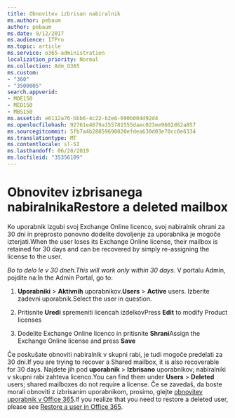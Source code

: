 ```yaml
---
title: Obnovitev izbrisan nabiralnik
ms.author: pebaum
author: pebaum
ms.date: 9/12/2017
ms.audience: ITPro
ms.topic: article
ms.service: o365-administration
localization_priority: Normal
ms.collection: Adm_O365
ms.custom:
- "360"
- "3500005"
search.appverid:
- MOE150
- MED150
- MBS150
ms.assetid: e6112a76-bbb6-4c22-b2e6-690b004d92d4
ms.openlocfilehash: 92761e4679a155781555daec023ee9602d62a857
ms.sourcegitcommit: 5fb7a4b28859690020efdea630d03e70cc0e6334
ms.translationtype: MT
ms.contentlocale: sl-SI
ms.lasthandoff: 06/28/2019
ms.locfileid: "35356109"
---
```

# <a name="restore-a-deleted-mailbox"></a><span data-ttu-id="be006-102">Obnovitev izbrisanega nabiralnika</span><span class="sxs-lookup"><span data-stu-id="be006-102">Restore a deleted mailbox</span></span>

<span data-ttu-id="be006-103">Ko uporabnik izgubi svoj Exchange Online licenco, svoj nabiralnik ohrani za 30 dni in preprosto ponovno dodelite dovoljenje za uporabnika je mogoče izterjati.</span><span class="sxs-lookup"><span data-stu-id="be006-103">When the user loses its Exchange Online license, their mailbox is retained for 30 days and can be recovered by simply re-assigning the license to the user.</span></span>
  
 <span data-ttu-id="be006-104">*Bo to delo le v 30 dneh.*</span><span class="sxs-lookup"><span data-stu-id="be006-104">*This will work only within 30 days.*</span></span>  <span data-ttu-id="be006-105">V portalu Admin, pojdite na:</span><span class="sxs-lookup"><span data-stu-id="be006-105">In the Admin Portal, go to:</span></span>
  
1. <span data-ttu-id="be006-106">**Uporabniki** \> **Aktivnih** uporabnikov.</span><span class="sxs-lookup"><span data-stu-id="be006-106">**Users** \> **Active** users.</span></span> <span data-ttu-id="be006-107">Izberite zadevni uporabnik.</span><span class="sxs-lookup"><span data-stu-id="be006-107">Select the user in question.</span></span>

2. <span data-ttu-id="be006-108">Pritisnite **Uredi** spremeniti licencah izdelkov</span><span class="sxs-lookup"><span data-stu-id="be006-108">Press **Edit** to modify Product licenses</span></span>

3. <span data-ttu-id="be006-109">Dodelite Exchange Online licenco in pritisnite **Shrani**</span><span class="sxs-lookup"><span data-stu-id="be006-109">Assign the Exchange Online license and press **Save**</span></span>

<span data-ttu-id="be006-110">Če poskušate obnoviti nabiralnik v skupni rabi, je tudi mogoče predelati za 30 dni.</span><span class="sxs-lookup"><span data-stu-id="be006-110">If you are trying to recover a Shared mailbox, it is also recoverable for 30 days.</span></span> <span data-ttu-id="be006-111">Najdete jih pod **uporabnik** \> **Izbrisano** uporabnikov; nabiralniki v skupni rabi zahteva licenco.</span><span class="sxs-lookup"><span data-stu-id="be006-111">You can find them under **Users** \> **Deleted** users; shared mailboxes do not require a license.</span></span> <span data-ttu-id="be006-112">Če se zavedaš, da boste morali obnoviti z izbrisanim uporabnikom, prosimo, glejte [obnovitev uporabnik v Office 365](https://docs.microsoft.com/en-us/office365/admin/add-users/restore-user).</span><span class="sxs-lookup"><span data-stu-id="be006-112">If you realize that you need to restore a deleted user, please see [Restore a user in Office 365](https://docs.microsoft.com/en-us/office365/admin/add-users/restore-user).</span></span>
  